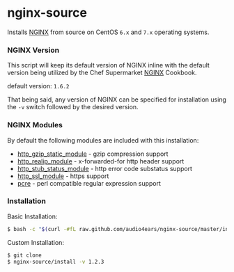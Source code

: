 # nginx-source

Installs [NGINX](https://www.nginx.com/resources/wiki/) from source on CentOS ```6.x``` and ```7.x``` operating systems.

### NGINX Version

This script will keep its default version of NGINX inline with the default version being utilized by the Chef Supermarket [NGINX](https://supermarket.chef.io/cookbooks/nginx) Cookbook.

default version: ```1.6.2```

That being said, any version of NGINX can be specified for installation using the ```-v``` switch followed by the desired version.

### NGINX Modules

By default the following modules are included with this installation:

- [http_gzip_static_module](http://nginx.org/en/docs/http/ngx_http_gzip_static_module.html) - gzip compression support
- [http_realip_module](http://nginx.org/en/docs/http/ngx_http_realip_module.html) - x-forwarded-for http header support
- [http_stub_status_module](http://nginx.org/en/docs/http/ngx_http_stub_status_module.html) - http error code substatus support
- [http_ssl_module](http://nginx.org/en/docs/http/ngx_http_ssl_module.html) - https support
- [pcre](http://www.pcre.org/) - perl compatible regular expression support

### Installation

Basic Installation:

```bash
$ bash -c "$(curl -#fL raw.github.com/audio4ears/nginx-source/master/install)"
```

Custom Installation:

```bash
$ git clone
$ nginx-source/install -v 1.2.3
```
